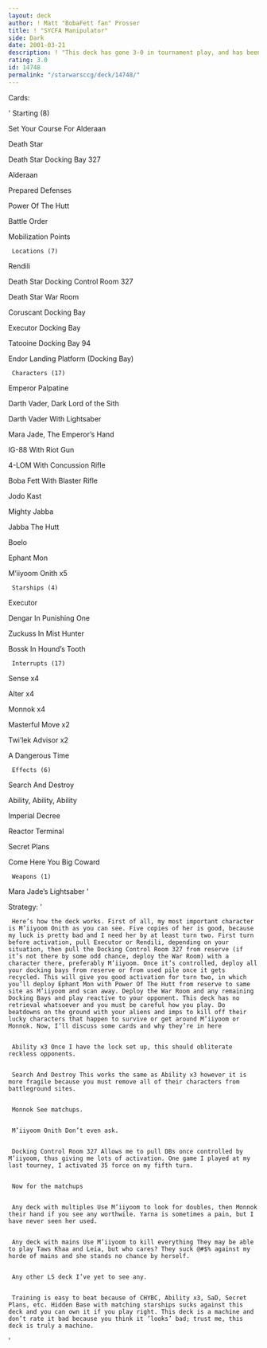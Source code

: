 ```yaml
---
layout: deck
author: ! Matt "BobaFett fan" Prosser
title: ! "SYCFA Manipulator"
side: Dark
date: 2001-03-21
description: ! "This deck has gone 3-0 in tournament play, and has been tested heavily in casual play. It is a SYCFA deck with frustrating manipulation."
rating: 3.0
id: 14748
permalink: "/starwarsccg/deck/14748/"
---
```

Cards: 

'     Starting (8)

Set Your Course For Alderaan

Death Star 

Death Star Docking Bay 327

Alderaan

Prepared Defenses

Power Of The Hutt

Battle Order

Mobilization Points


     Locations (7)

Rendili

Death Star Docking Control Room 327

Death Star War Room

Coruscant Docking Bay

Executor Docking Bay

Tatooine Docking Bay 94

Endor Landing Platform (Docking Bay)


     Characters (17)

Emperor Palpatine

Darth Vader, Dark Lord of the Sith

Darth Vader With Lightsaber

Mara Jade, The Emperor’s Hand

IG-88 With Riot Gun

4-LOM With Concussion Rifle

Boba Fett With Blaster Rifle

Jodo Kast

Mighty Jabba

Jabba The Hutt

Boelo 

Ephant Mon

M’iiyoom Onith x5


     Starships (4)

Executor

Dengar In Punishing One

Zuckuss In Mist Hunter

Bossk In Hound’s Tooth


     Interrupts (17)

Sense x4

Alter x4

Monnok x4

Masterful Move x2

Twi’lek Advisor x2

A Dangerous Time


     Effects (6)

Search And Destroy

Ability, Ability, Ability

Imperial Decree

Reactor Terminal

Secret Plans

Come Here You Big Coward


     Weapons (1)

Mara Jade’s Lightsaber '

Strategy: '

     Here’s how the deck works. First of all, my most important character is M’iiyoom Onith as you can see. Five copies of her is good, because my luck is pretty bad and I need her by at least turn two. First turn before activation, pull Executor or Rendili, depending on your situation, then pull the Docking Control Room 327 from reserve (if it’s not there by some odd chance, deploy the War Room) with a character there, preferably M’iiyoom. Once it’s controlled, deploy all your docking bays from reserve or from used pile once it gets recycled. This will give you good activation for turn two, in which you’ll deploy Ephant Mon with Power Of The Hutt from reserve to same site as M’iiyoom and scan away. Deploy the War Room and any remaining Docking Bays and play reactive to your opponent. This deck has no retrieval whatsoever and you must be careful how you play. Do beatdowns on the ground with your aliens and imps to kill off their lucky characters that happen to survive or get around M’iiyoom or Monnok. Now, I’ll discuss some cards and why they’re in here 


     Ability x3 Once I have the lock set up, this should obliterate reckless opponents.


     Search And Destroy This works the same as Ability x3 however it is more fragile because you must remove all of their characters from battleground sites. 


     Monnok See matchups.


     M’iiyoom Onith Don’t even ask.


     Docking Control Room 327 Allows me to pull DBs once controlled by M’iiyoom, thus giving me lots of activation. One game I played at my last tourney, I activated 35 force on my fifth turn.


     Now for the matchups


     Any deck with multiples Use M’iiyoom to look for doubles, then Monnok their hand if you see any worthwile. Yarna is sometimes a pain, but I have never seen her used. 


     Any deck with mains Use M’iiyoom to kill everything They may be able to play Taws Khaa and Leia, but who cares? They suck @#$% against my horde of mains and she stands no chance by herself.


     Any other LS deck I’ve yet to see any.


     Training is easy to beat because of CHYBC, Ability x3, SaD, Secret Plans, etc. Hidden Base with matching starships sucks against this deck and you can own it if you play right. This deck is a machine and don’t rate it bad because you think it ’looks’ bad; trust me, this deck is truly a machine. 


'
